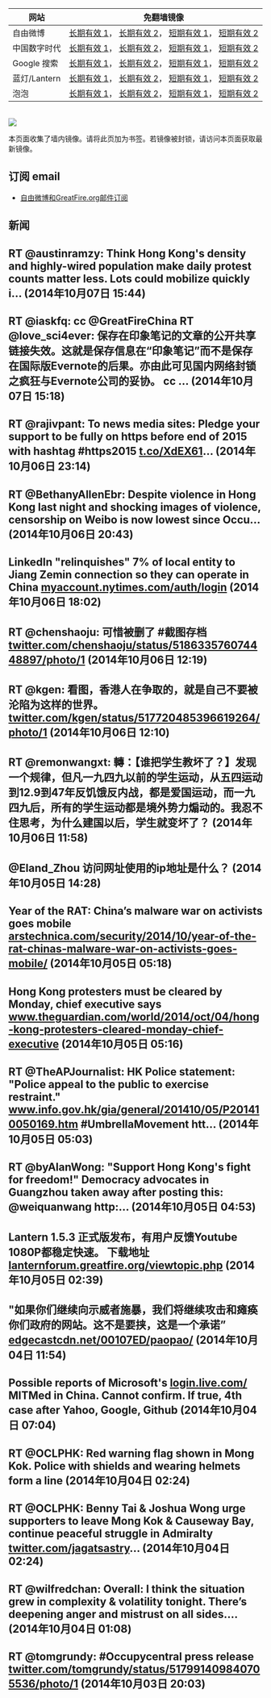 <table>
    <thead>
        <tr>
            <th>网站</th>
            <th>免翻墙镜像</th>
        </tr>
    </thead>
    <tbody>    
        <tr>
            <td>自由微博</td>
            <td>            
                <a href="https://edgecastcdn.net/00107ED/freeweibo/" target="_BLANK">长期有效 1</a>，            
                <a href="https://objects.dreamhost.com/freeweibo/index.html" target="_BLANK">长期有效 2</a>，            
                <a href="https://fw3.azurewebsites.net" target="_BLANK">短期有效 1</a>，            
                <a href="https://d1stdkq55ggsv7.cloudfront.net" target="_BLANK">短期有效 2</a>
            </td>
        </tr>    
        <tr>
            <td>中国数字时代</td>
            <td>            
                <a href="https://edgecastcdn.net/00107ED/cdt/" target="_BLANK">长期有效 1</a>，            
                <a href="https://objects.dreamhost.com/cdt/index.html" target="_BLANK">长期有效 2</a>，            
                <a href="https://1ff2d.azurewebsites.net" target="_BLANK">短期有效 1</a>，            
                <a href="https://d29jekp4emy41a.cloudfront.net" target="_BLANK">短期有效 2</a>
            </td>
        </tr>    
        <tr>
            <td>Google 搜索</td>
            <td>            
                <a href="https://edgecastcdn.net/00107ED/g/" target="_BLANK">长期有效 1</a>，            
                <a href="https://objects.dreamhost.com/goo/index.html" target="_BLANK">长期有效 2</a>，            
                <a href="https://865ba.azurewebsites.net" target="_BLANK">短期有效 1</a>，            
                <a href="https://d3vv89cvqbrqlq.cloudfront.net" target="_BLANK">短期有效 2</a>
            </td>
        </tr>    
        <tr>
            <td>蓝灯/Lantern</td>
            <td>            
                <a href="https://edgecastcdn.net/00107ED/lantern/" target="_BLANK">长期有效 1</a>，            
                <a href="https://objects.dreamhost.com/lantern/index.html" target="_BLANK">长期有效 2</a>，            
                <a href="https://c7511.azurewebsites.net" target="_BLANK">短期有效 1</a>，            
                <a href="https://dx1djqjpnvurw.cloudfront.net" target="_BLANK">短期有效 2</a>
            </td>
        </tr>    
        <tr>
            <td>泡泡</td>
            <td>            
                <a href="https://edgecastcdn.net/00107ED/paopao/" target="_BLANK">长期有效 1</a>，            
                <a href="https://objects.dreamhost.com/paopao/index.html" target="_BLANK">长期有效 2</a>，            
                <a href="https://paopao2.azurewebsites.net" target="_BLANK">短期有效 1</a>，            
                <a href="https://d19ysv8o6fv16v.cloudfront.net" target="_BLANK">短期有效 2</a>
            </td>
        </tr>
    </tbody>
</table>
<br/>
<img src="https://raw.githubusercontent.com/greatfire/z/master/logos.gif" />

本页面收集了墙内镜像。请将此页加为书签。若镜像被封锁，请访问本页面获取最新镜像。

## 订阅 email
* <a href="https://b.us7.list-manage.com/subscribe?u=854fca58782082e0cbdf204a0&id=c78949b93c">自由微博和GreatFire.org邮件订阅</a>
    
## 新闻
RT @austinramzy: Think Hong Kong's density and highly-wired population make daily protest counts matter less. Lots could mobilize quickly i… (2014年10月07日 15:44)
 ---
RT @iaskfq: cc @GreatFireChina RT @love_sci4ever: 保存在印象笔记的文章的公开共享链接失效。这就是保存信息在“印象笔记”而不是保存在国际版Evernote的后果。亦由此可见国内网络封锁之疯狂与Evernote公司的妥协。  cc … (2014年10月07日 15:18)
 ---
RT @rajivpant: To news media sites: Pledge your support to be fully on https before end of 2015 with hashtag #https2015
<a href="https://t.co/XdEX61" target="_BLANK">t.co/XdEX61</a>… (2014年10月06日 23:14)
 ---
RT @BethanyAllenEbr: Despite violence in Hong Kong last night and shocking images of violence, censorship on Weibo is now lowest since Occu… (2014年10月06日 20:43)
 ---
LinkedIn "relinquishes" 7% of local entity to Jiang Zemin connection so they can operate in China <a href="https://myaccount.nytimes.com/auth/login?URI=http%3A%2F%2Fwww.nytimes.com%2F2014%2F10%2F06%2Ftechnology%2Fto-reach-china-linkedin-plays-by-local-rules.html%3F_r%3D5&REFUSE_COOKIE_ERROR=SHOW_ERROR" target="_BLANK">myaccount.nytimes.com/auth/login</a> (2014年10月06日 18:02)
 ---
RT @chenshaoju: 可惜被删了 #截图存档 <a href="https://twitter.com/chenshaoju/status/518633576074448897/photo/1" target="_BLANK">twitter.com/chenshaoju/status/518633576074448897/photo/1</a> (2014年10月06日 12:19)
 ---
RT @kgen: 看图，香港人在争取的，就是自己不要被沦陷为这样的世界。 <a href="https://twitter.com/kgen/status/517720485396619264/photo/1" target="_BLANK">twitter.com/kgen/status/517720485396619264/photo/1</a> (2014年10月06日 12:10)
 ---
RT @remonwangxt: 轉：【谁把学生教坏了？】发现一个规律，但凡一九四九以前的学生运动，从五四运动到12.9到47年反饥饿反内战，都是爱国运动，而一九四九后，所有的学生运动都是境外势力煽动的。我忍不住思考，为什么建国以后，学生就变坏了？ (2014年10月06日 11:58)
 ---
@Eland_Zhou 访问网址使用的ip地址是什么？ (2014年10月05日 14:28)
 ---
Year of the RAT: China’s malware war on activists goes mobile <a href="http://arstechnica.com/security/2014/10/year-of-the-rat-chinas-malware-war-on-activists-goes-mobile/" target="_BLANK">arstechnica.com/security/2014/10/year-of-the-rat-chinas-malware-war-on-activists-goes-mobile/</a> (2014年10月05日 05:18)
 ---
Hong Kong protesters must be cleared by Monday, chief executive says <a href="http://www.theguardian.com/world/2014/oct/04/hong-kong-protesters-cleared-monday-chief-executive" target="_BLANK">www.theguardian.com/world/2014/oct/04/hong-kong-protesters-cleared-monday-chief-executive</a> (2014年10月05日 05:16)
 ---
RT @TheAPJournalist: HK Police statement: "Police appeal to the public to exercise restraint." <a href="http://www.info.gov.hk/gia/general/201410/05/P201410050169.htm" target="_BLANK">www.info.gov.hk/gia/general/201410/05/P201410050169.htm</a> #UmbrellaMovement htt… (2014年10月05日 05:03)
 ---
RT @byAlanWong: "Support Hong Kong's fight for freedom!" Democracy advocates in Guangzhou taken away after posting this: @weiquanwang http:… (2014年10月05日 04:53)
 ---
Lantern 1.5.3 正式版发布，有用户反馈Youtube 1080P都稳定快速。 下载地址 <a href="https://lanternforum.greatfire.org/viewtopic.php?f=1&t=182#p663" target="_BLANK">lanternforum.greatfire.org/viewtopic.php</a> (2014年10月05日 02:39)
 ---
"如果你们继续向示威者施暴，我们将继续攻击和瘫痪你们政府的网站。这不是要挟，这是一个承诺” <a href="https://edgecastcdn.net/00107ED/paopao/?u=/article/202" target="_BLANK">edgecastcdn.net/00107ED/paopao/</a> (2014年10月04日 11:54)
 ---
Possible reports of Microsoft's <a href="https://login.live.com/" target="_BLANK">login.live.com/</a> MITMed in China. Cannot confirm. If true, 4th case after Yahoo, Google, Github (2014年10月04日 07:04)
 ---
RT @OCLPHK: Red warning flag shown in Mong Kok. Police with shields and wearing helmets form a line (2014年10月04日 02:24)
 ---
RT @OCLPHK: Benny Tai &amp; Joshua Wong urge supporters to leave Mong Kok &amp; Causeway Bay, continue peaceful struggle in Admiralty <a href="https://twitter.com/jagatsastry" target="_BLANK">twitter.com/jagatsastry</a>… (2014年10月04日 02:24)
 ---
RT @wilfredchan: Overall: I think the situation grew in complexity &amp; volatility tonight. There’s deepening anger and mistrust on all sides.… (2014年10月04日 01:08)
 ---
RT @tomgrundy: #Occupycentral press release <a href="https://twitter.com/tomgrundy/status/517991409840705536/photo/1" target="_BLANK">twitter.com/tomgrundy/status/517991409840705536/photo/1</a> (2014年10月03日 20:03)
 ---
